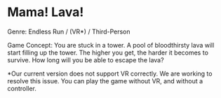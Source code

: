 # Mama! Lava!

Genre: Endless Run / (VR*) / Third-Person

Game Concept:
You are stuck in a tower. A pool of bloodthirsty lava will start filling up the tower. The higher you get, the harder it becomes to survive. How long will you be able to escape the lava?

*Our current version does not support VR correctly. We are working to resolve this issue. You can play the game without VR, and without a controller.






